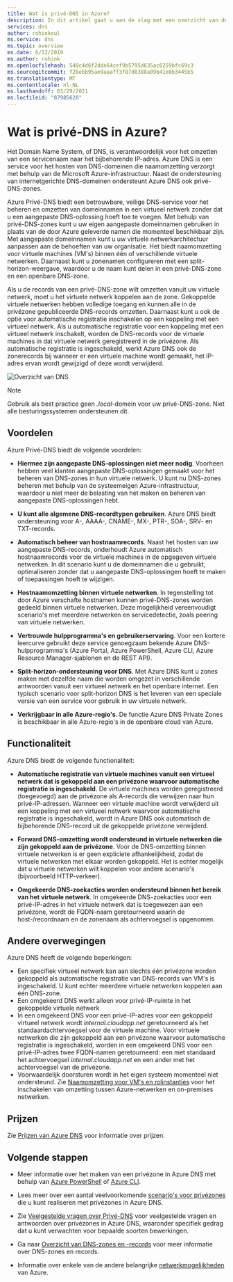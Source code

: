 ```yaml
---
title: Wat is privé-DNS in Azure?
description: In dit artikel gaat u aan de slag met een overzicht van de privé-DNS-hostingservice op Microsoft Azure.
services: dns
author: rohinkoul
ms.service: dns
ms.topic: overview
ms.date: 6/12/2019
ms.author: rohink
ms.openlocfilehash: 540c4d6f2dde64cef9b5795d635ac6259bfc69c3
ms.sourcegitcommit: f28ebb95ae9aaaff3f87d8388a09b41e0b3445b5
ms.translationtype: MT
ms.contentlocale: nl-NL
ms.lasthandoff: 03/29/2021
ms.locfileid: "87985628"
---
```

# <a name="what-is-azure-private-dns"></a>Wat is privé-DNS in Azure?

Het Domain Name System, of DNS, is verantwoordelijk voor het omzetten van een servicenaam naar het bijbehorende IP-adres.  Azure DNS is een service voor het hosten van DNS-domeinen die naamomzetting verzorgt met behulp van de Microsoft Azure-infrastructuur. Naast de ondersteuning van internetgerichte DNS-domeinen ondersteunt Azure DNS ook privé-DNS-zones.

Azure Privé-DNS biedt een betrouwbare, veilige DNS-service voor het beheren en omzetten van domeinnamen in een virtueel netwerk zonder dat u een aangepaste DNS-oplossing hoeft toe te voegen. Met behulp van privé-DNS-zones kunt u uw eigen aangepaste domeinnamen gebruiken in plaats van de door Azure geleverde namen die momenteel beschikbaar zijn. Met aangepaste domeinnamen kunt u uw virtuele netwerkarchitectuur aanpassen aan de behoeften van uw organisatie. Het biedt naamomzetting voor virtuele machines (VM's) binnen één of verschillende virtuele netwerken. Daarnaast kunt u zonenamen configureren met een split-horizon-weergave, waardoor u de naam kunt delen in een privé-DNS-zone en een openbare DNS-zone.

Als u de records van een privé-DNS-zone wilt omzetten vanuit uw virtuele netwerk, moet u het virtuele netwerk koppelen aan de zone. Gekoppelde virtuele netwerken hebben volledige toegang en kunnen alle in de privézone gepubliceerde DNS-records omzetten. Daarnaast kunt u ook de optie voor automatische registratie inschakelen op een koppeling met een virtueel netwerk. Als u automatische registratie voor een koppeling met een virtueel netwerk inschakelt, worden de DNS-records voor de virtuele machines in dat virtuele netwerk geregistreerd in de privézone. Als automatische registratie is ingeschakeld, werkt Azure DNS ook de zonerecords bij wanneer er een virtuele machine wordt gemaakt, het IP-adres ervan wordt gewijzigd of deze wordt verwijderd.

![Overzicht van DNS](./media/private-dns-overview/scenario.png)

> [!NOTE]
> Gebruik als best practice geen *.local*-domein voor uw privé-DNS-zone. Niet alle besturingssystemen ondersteunen dit.

## <a name="benefits"></a>Voordelen

Azure Privé-DNS biedt de volgende voordelen:

* **Hiermee zijn aangepaste DNS-oplossingen niet meer nodig**. Voorheen hebben veel klanten aangepaste DNS-oplossingen gemaakt voor het beheren van DNS-zones in hun virtuele netwerk. U kunt nu DNS-zones beheren met behulp van de systeemeigen Azure-infrastructuur, waardoor u niet meer de belasting van het maken en beheren van aangepaste DNS-oplossingen hebt.

* **U kunt alle algemene DNS-recordtypen gebruiken**. Azure DNS biedt ondersteuning voor A-, AAAA-, CNAME-, MX-, PTR-, SOA-, SRV- en TXT-records.

* **Automatisch beheer van hostnaamrecords**. Naast het hosten van uw aangepaste DNS-records, onderhoudt Azure automatisch hostnaamrecords voor de virtuele machines in de opgegeven virtuele netwerken. In dit scenario kunt u de domeinnamen die u gebruikt, optimaliseren zonder dat u aangepaste DNS-oplossingen hoeft te maken of toepassingen hoeft te wijzigen.

* **Hostnaamomzetting binnen virtuele netwerken**. In tegenstelling tot door Azure verschafte hostnamen kunnen privé-DNS-zones worden gedeeld binnen virtuele netwerken. Deze mogelijkheid vereenvoudigt scenario's met meerdere netwerken en servicedetectie, zoals peering van virtuele netwerken.

* **Vertrouwde hulpprogramma's en gebruikerservaring**. Voor een kortere leercurve gebruikt deze service genoegzaam bekende Azure DNS-hulpprogramma's (Azure Portal, Azure PowerShell, Azure CLI, Azure Resource Manager-sjablonen en de REST API).

* **Split-horizon-ondersteuning voor DNS**. Met Azure DNS kunt u zones maken met dezelfde naam die worden omgezet in verschillende antwoorden vanuit een virtueel netwerk en het openbare internet. Een typisch scenario voor split-horizon DNS is het leveren van een speciale versie van een service voor gebruik in uw virtuele netwerk.

* **Verkrijgbaar in alle Azure-regio's**. De functie Azure DNS Private Zones is beschikbaar in alle Azure-regio's in de openbare cloud van Azure.

## <a name="capabilities"></a>Functionaliteit

Azure DNS biedt de volgende functionaliteit:

* **Automatische registratie van virtuele machines vanuit een virtueel netwerk dat is gekoppeld aan een privézone waarvoor automatische registratie is ingeschakeld**. De virtuele machines worden geregistreerd (toegevoegd) aan de privézone als A-records die verwijzen naar hun privé-IP-adressen. Wanneer een virtuele machine wordt verwijderd uit een koppeling met een virtueel netwerk waarvoor automatische registratie is ingeschakeld, wordt in Azure DNS ook automatisch de bijbehorende DNS-record uit de gekoppelde privézone verwijderd.

* **Forward DNS-omzetting wordt ondersteund in virtuele netwerken die zijn gekoppeld aan de privézone**. Voor de DNS-omzetting binnen virtuele netwerken is er geen expliciete afhankelijkheid, zodat de virtuele netwerken met elkaar worden gekoppeld. Het is echter mogelijk dat u virtuele netwerken wilt koppelen voor andere scenario's (bijvoorbeeld HTTP-verkeer).

* **Omgekeerde DNS-zoekacties worden ondersteund binnen het bereik van het virtuele netwerk**. In omgekeerde DNS-zoekacties voor een privé-IP-adres in het virtuele netwerk dat is toegewezen aan een privézone, wordt de FQDN-naam geretourneerd waarin de host-/recordnaam en de zonenaam als achtervoegsel is opgenomen.

## <a name="other-considerations"></a>Andere overwegingen

Azure DNS heeft de volgende beperkingen:

* Een specifiek virtueel netwerk kan aan slechts één privézone worden gekoppeld als automatische registratie van DNS-records van VM's is ingeschakeld. U kunt echter meerdere virtuele netwerken koppelen aan één DNS-zone.
* Een omgekeerd DNS werkt alleen voor privé-IP-ruimte in het gekoppelde virtuele netwerk
* In een omgekeerd DNS voor een privé-IP-adres voor een gekoppeld virtueel netwerk wordt *internal.cloudapp.net* geretourneerd als het standaardachtervoegsel voor de virtuele machine. Voor virtuele netwerken die zijn gekoppeld aan een privézone waarvoor automatische registratie is ingeschakeld, worden in een omgekeerd DNS voor een privé-IP-adres twee FQDN-namen geretourneerd: een met standaard het achtervoegsel *internal.cloudapp.net* en een ander met het achtervoegsel van de privézone.
* Voorwaardelijk doorsturen wordt in het eigen systeem momenteel niet ondersteund. Zie [Naamomzetting voor VM's en rolinstanties](../virtual-network/virtual-networks-name-resolution-for-vms-and-role-instances.md) voor het inschakelen van omzetting tussen Azure-netwerken en on-premises netwerken.
 
## <a name="pricing"></a>Prijzen

Zie [Prijzen van Azure DNS](https://azure.microsoft.com/pricing/details/dns/) voor informatie over prijzen.

## <a name="next-steps"></a>Volgende stappen

* Meer informatie over het maken van een privézone in Azure DNS met behulp van [Azure PowerShell](./private-dns-getstarted-powershell.md) of [Azure CLI](./private-dns-getstarted-cli.md).

* Lees meer over een aantal veelvoorkomende [scenario's voor privézones](./private-dns-scenarios.md) die u kunt realiseren met privézones in Azure DNS.

* Zie [Veelgestelde vragen over Privé-DNS](./dns-faq-private.md) voor veelgestelde vragen en antwoorden over privézones in Azure DNS, waaronder specifiek gedrag dat u kunt verwachten voor bepaalde soorten bewerkingen.

* Ga naar [Overzicht van DNS-zones en -records](dns-zones-records.md) voor meer informatie over DNS-zones en records.

* Informatie over enkele van de andere belangrijke [netwerkmogelijkheden](../networking/networking-overview.md) van Azure.
